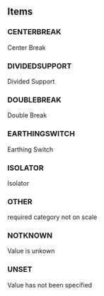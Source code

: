 

<!-- end of short definition -->
## Items

### CENTERBREAK
Center Break

### DIVIDEDSUPPORT
Divided Support

### DOUBLEBREAK
Double Break

### EARTHINGSWITCH
Earthing Switch

### ISOLATOR
Isolator

### OTHER
required category not on scale

### NOTKNOWN
Value is unkown

### UNSET
Value has not been specified
